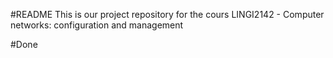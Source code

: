 #README
This is our project repository for the cours
LINGI2142 - Computer networks: configuration and management



#Done
